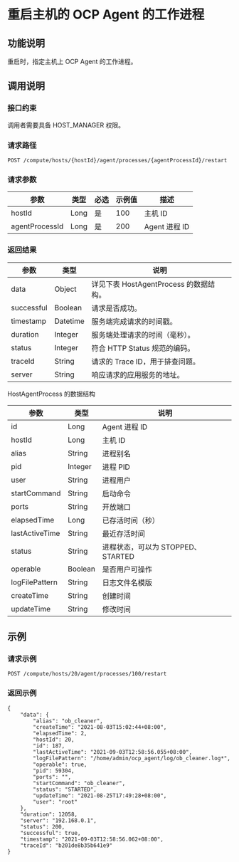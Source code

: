 重启主机的 OCP Agent 的工作进程 
==========================================



功能说明 
-------------------------

重启时，指定主机上 OCP Agent 的工作进程。

调用说明 
-------------------------

### 接口约束 

调用者需要具备 HOST_MANAGER 权限。

### 请求路径 

`POST /compute/hosts/{hostId}/agent/processes/{agentProcessId}/restart`

### 请求参数 



|       参数       |  类型  | 必选 | 示例值 |     描述      |
|----------------|------|----|-----|-------------|
| hostId         | Long | 是  | 100 | 主机 ID       |
| agentProcessId | Long | 是  | 200 | Agent 进程 ID |



### 返回结果 



|     参数     |    类型    |              说明              |
|------------|----------|------------------------------|
| data       | Object   | 详见下表 HostAgentProcess 的数据结构。 |
| successful | Boolean  | 请求是否成功。                      |
| timestamp  | Datetime | 服务端完成请求的时间戳。                 |
| duration   | Integer  | 服务端处理请求的时间（毫秒）。              |
| status     | Integer  | 符合 HTTP Status 规范的编码。        |
| traceId    | String   | 请求的 Trace ID，用于排查问题。         |
| server     | String   | 响应请求的应用服务的地址。                |



HostAgentProcess 的数据结构


|       参数       |   类型    |            说明            |
|----------------|---------|--------------------------|
| id             | Long    | Agent 进程 ID              |
| hostId         | Long    | 主机 ID                    |
| alias          | String  | 进程别名                     |
| pid            | Integer | 进程 PID                   |
| user           | String  | 进程用户                     |
| startCommand   | String  | 启动命令                     |
| ports          | String  | 开放端口                     |
| elapsedTime    | Long    | 已存活时间（秒）                 |
| lastActiveTime | String  | 最近存活时间                   |
| status         | String  | 进程状态，可以为 STOPPED、STARTED |
| operable       | Boolean | 是否用户可操作                  |
| logFilePattern | String  | 日志文件名模版                  |
| createTime     | String  | 创建时间                     |
| updateTime     | String  | 修改时间                     |



示例 
-----------------------

### 请求示例 

`POST /compute/hosts/20/agent/processes/100/restart`

### 返回示例 

```unknow
{
    "data": {
        "alias": "ob_cleaner",
        "createTime": "2021-08-03T15:02:44+08:00",
        "elapsedTime": 2,
        "hostId": 20,
        "id": 187,
        "lastActiveTime": "2021-09-03T12:58:56.055+08:00",
        "logFilePattern": "/home/admin/ocp_agent/log/ob_cleaner.log*",
        "operable": true,
        "pid": 59304,
        "ports": "",
        "startCommand": "ob_cleaner",
        "status": "STARTED",
        "updateTime": "2021-08-25T17:49:28+08:00",
        "user": "root"
    },
    "duration": 12058,
    "server": "192.168.0.1",
    "status": 200,
    "successful": true,
    "timestamp": "2021-09-03T12:58:56.062+08:00",
    "traceId": "b201de8b35b641e9"
}
```


